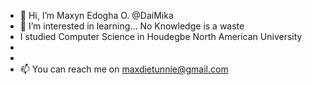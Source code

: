 - 👋 Hi, I’m Maxyn Edogha O. @DaiMika
- 👀 I’m interested in learning... No Knowledge is a waste
- I studied Computer Science in Houdegbe North American University
- 
- 
- 📫 You can reach me on maxdietunnie@gmail.com

<!---
DaiMika/DaiMika is a ✨ special ✨ repository because its `README.md` (this file) appears on your GitHub profile.
You can click the Preview link to take a look at your changes.
--->
